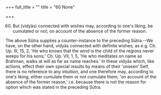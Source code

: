 +++
full_title = ""
title = "60 None"

+++


60. But (vidyās) connected with wishes may, according to one's liking, be cumulated or not; on account of the absence of the former reason.

The above Sūtra supplies a counter-instance to the preceding Sūtra.--We have, on the other hand, vidyās connected with definite wishes; as e.g. Cḥ. Up. III, 15, 2, 'He who knows that the wind is the child of the regions never weeps for his sons;' Cḥ. Up. VII, 1, 5, 'He who meditates on name as Brahman, walks at will as far as name reaches.' In these vidyās which, like actions, effect their own special results by means of their 'unseen' Self, there is no reference to any intuition, and one therefore may, according to one's liking, either cumulate them or not cumulate them; 'on account of the absence of the former reason,' i.e. because there is not the reason for option which was stated in the preceding Sūtra.


